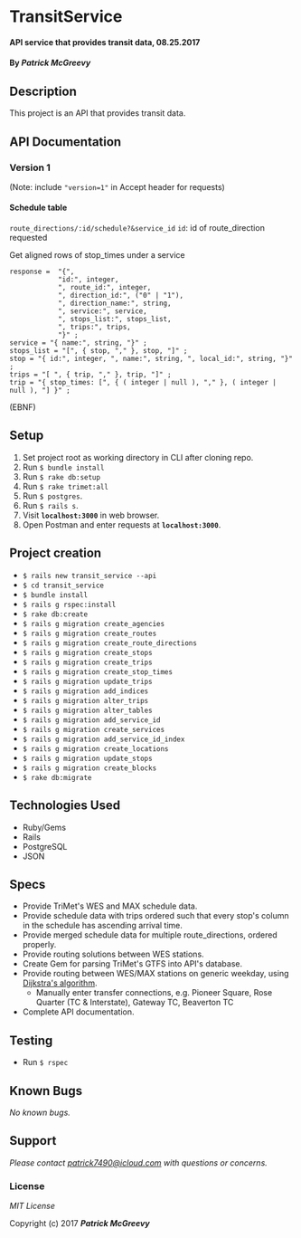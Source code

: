 # TransitService

#### API service that provides transit data, 08.25.2017

#### By _**Patrick McGreevy**_

## Description
This project is an API that provides transit data.

## API Documentation
### Version 1
(Note: include `"version=1"` in Accept header for requests)

#### Schedule table
`route_directions/:id/schedule?&service_id`
`id`: id of route_direction requested

Get aligned rows of stop_times under a service

```
response =  "{",
            "id:", integer,
            ", route_id:", integer,
            ", direction_id:", ("0" | "1"),
            ", direction_name:", string,
            ", service:", service,
            ", stops_list:", stops_list,
            ", trips:", trips,
            "}" ;
service = "{ name:", string, "}" ;
stops_list = "[", { stop, "," }, stop, "]" ;
stop = "{ id:", integer, ", name:", string, ", local_id:", string, "}" ;
trips = "[ ", { trip, "," }, trip, "]" ;
trip = "{ stop_times: [", { ( integer | null ), "," }, ( integer | null ), "] }" ;
```
(EBNF)


## Setup
1. Set project root as working directory in CLI after cloning repo.
2. Run `$ bundle install`
3. Run `$ rake db:setup`
4. Run `$ rake trimet:all`
5. Run `$ postgres`.
6. Run `$ rails s`.
7. Visit **`localhost:3000`**  in web browser.
8. Open Postman and enter requests at **`localhost:3000`**.


## Project creation

* `$ rails new transit_service --api`
* `$ cd transit_service`
* `$ bundle install`
* `$ rails g rspec:install`
* `$ rake db:create`
* `$ rails g migration create_agencies`
* `$ rails g migration create_routes`
* `$ rails g migration create_route_directions`
* `$ rails g migration create_stops`
* `$ rails g migration create_trips`
* `$ rails g migration create_stop_times`
* `$ rails g migration update_trips`
* `$ rails g migration add_indices`
* `$ rails g migration alter_trips`
* `$ rails g migration alter_tables`
* `$ rails g migration add_service_id`
* `$ rails g migration create_services`
* `$ rails g migration add_service_id_index`
* `$ rails g migration create_locations`
* `$ rails g migration update_stops`
* `$ rails g migration create_blocks`
* `$ rake db:migrate`



## Technologies Used

* Ruby/Gems
* Rails
* PostgreSQL
* JSON


## Specs

* Provide TriMet's WES and MAX schedule data.
* Provide schedule data with trips ordered such that every stop's column in the schedule has ascending arrival time.
* Provide merged schedule data for multiple route_directions, ordered properly.
* Provide routing solutions between WES stations.
* Create Gem for parsing TriMet's GTFS into API's database.
* Provide routing between WES/MAX stations on generic weekday, using [Dijkstra's algorithm](https://en.wikipedia.org/wiki/Dijkstra%27s_algorithm).
  * Manually enter transfer connections, e.g. Pioneer Square, Rose Quarter (TC & Interstate), Gateway TC, Beaverton TC
* Complete API documentation.



## Testing

* Run `$ rspec`


## Known Bugs

_No known bugs._

## Support
_Please contact patrick7490@icloud.com with questions or concerns._


### License

*MIT License*

Copyright (c) 2017 _**Patrick McGreevy**_
